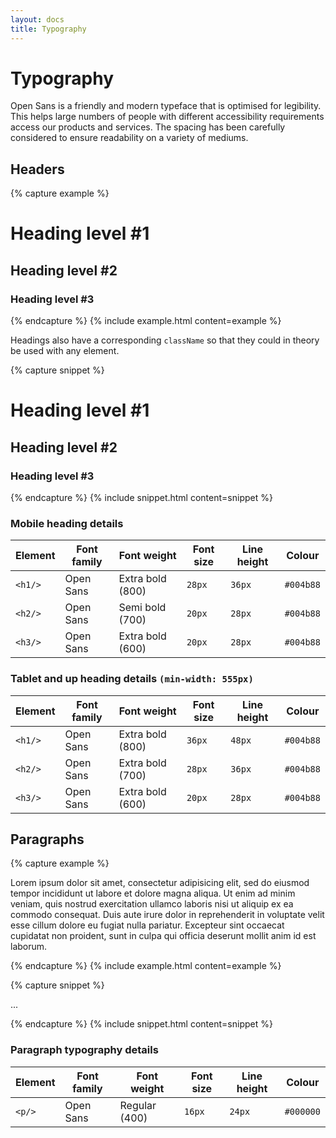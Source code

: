 ```yaml
---
layout: docs
title: Typography
---
```


# Typography

Open Sans is a friendly and modern typeface that is optimised for legibility. This helps large numbers of people with different accessibility requirements access our products and services.
The spacing has been carefully considered to ensure readability on a variety of mediums.

## Headers

{% capture example %}
<h1 class="h1">Heading level #1</h1>
<h2 class="h2">Heading level #2</h2>
<h3 class="h3">Heading level #3</h3>
{% endcapture %}
{% include example.html content=example %}

Headings also have a corresponding `className` so that they could in theory be used with any element.

{% capture snippet %}
<h1 class="h1">Heading level #1</h1>
<h2 class="h2">Heading level #2</h2>
<h3 class="h3">Heading level #3</h3>
{% endcapture %}
{% include snippet.html content=snippet %}

### Mobile heading details

| Element | Font family | Font weight      | Font size | Line height | Colour    |
| ------- | ----------- | ---------------- | --------- | ----------- | --------- |
| `<h1/>` | Open Sans   | Extra bold (800) | `28px`    | `36px`      | `#004b88` |
| `<h2/>` | Open Sans   | Semi bold (700)  | `20px`    | `28px`      | `#004b88` |
| `<h3/>` | Open Sans   | Extra bold (600) | `20px`    | `28px`      | `#004b88` |

### Tablet and up heading details `(min-width: 555px)`

| Element | Font family | Font weight      | Font size | Line height | Colour    |
| ------- | ----------- | ---------------- | --------- | ----------- | --------- |
| `<h1/>` | Open Sans   | Extra bold (800) | `36px`    | `48px`      | `#004b88` |
| `<h2/>` | Open Sans   | Extra bold (700) | `28px`    | `36px`      | `#004b88` |
| `<h3/>` | Open Sans   | Extra bold (600) | `20px`    | `28px`      | `#004b88` |

## Paragraphs

{% capture example %}
<p class="p">
  Lorem ipsum dolor sit amet, consectetur adipisicing elit, sed do eiusmod tempor incididunt ut labore et dolore magna aliqua. Ut enim ad minim veniam, quis nostrud exercitation ullamco laboris nisi ut aliquip ex ea commodo consequat. Duis aute irure dolor in reprehenderit in voluptate velit esse cillum dolore eu fugiat nulla pariatur. Excepteur sint occaecat cupidatat non proident, sunt in culpa qui officia deserunt mollit anim id est laborum.
</p>
{% endcapture %}
{% include example.html content=example %}

{% capture snippet %}
<p class="p">
  ...
</p>
{% endcapture %}
{% include snippet.html content=snippet %}

### Paragraph typography details

| Element | Font family | Font weight      | Font size | Line height | Colour    |
| ------- | ----------- | ---------------- | --------- | ----------- | --------- |
| `<p/>`  | Open Sans   | Regular (400)    | `16px`    | `24px`      | `#000000` |
